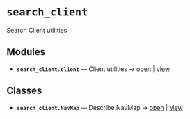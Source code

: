# `search_client`

Search Client utilities

<!-- START doctoc generated TOC please keep comment here to allow auto update -->
<!-- END doctoc generated TOC please keep comment here to allow auto update -->

## Modules

- **`search_client.client`** — Client utilities → [open](vscode://file//home/paul/kgfoundry/src/search_client/client.py:1:1) | [view](https://github.com/github.com/paul-heyse/blob/5dfbe3d9af9aa202dac875e3eeb49578ed9a092b/src/search_client/client.py#L1)

## Classes

- **`search_client.NavMap`** — Describe NavMap → [open](vscode://file//home/paul/kgfoundry/src/kgfoundry_common/navmap_types.py:32:1) | [view](https://github.com/github.com/paul-heyse/blob/5dfbe3d9af9aa202dac875e3eeb49578ed9a092b/src/kgfoundry_common/navmap_types.py#L32-L45)
<!-- agent:readme v1 sha:5dfbe3d9af9aa202dac875e3eeb49578ed9a092b content:83d292cf1dc6 -->
